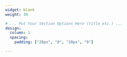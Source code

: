 ```yaml
---
widget: blank
weight: 30

# ... Put Your Section Options Here (title etc.) ...
design:
  column: 1
  spacing:
    padding: ["20px", "0", "20px", "0"]
       
---
```

